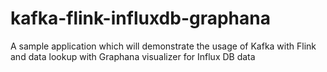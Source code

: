 # kafka-flink-influxdb-graphana
A sample application which will demonstrate the usage of Kafka with Flink and data lookup with Graphana visualizer for Influx DB data
